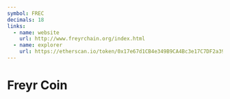 ```yaml
---
symbol: FREC
decimals: 18
links:
  - name: website
    url: http://www.freyrchain.org/index.html
  - name: explorer
    url: https://etherscan.io/token/0x17e67d1CB4e349B9CA4Bc3e17C7DF2a397A7BB64
---
```


# Freyr Coin
